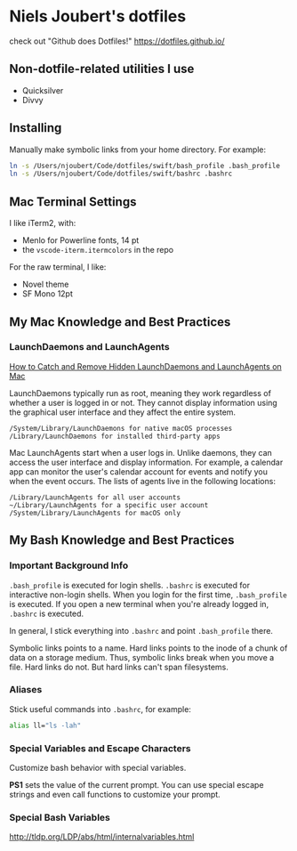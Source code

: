 # Niels Joubert's dotfiles

check out "Github does Dotfiles!" https://dotfiles.github.io/


## Non-dotfile-related utilities I use

- Quicksilver
- Divvy

## Installing

Manually make symbolic links from your home directory. For example:

```bash
ln -s /Users/njoubert/Code/dotfiles/swift/bash_profile .bash_profile
ln -s /Users/njoubert/Code/dotfiles/swift/bashrc .bashrc
```

## Mac Terminal Settings

I like iTerm2, with:
- Menlo for Powerline fonts, 14 pt
- the `vscode-iterm.itermcolors` in the repo

For the raw terminal, I like:

- Novel theme
- SF Mono 12pt

## My Mac Knowledge and Best Practices

### LaunchDaemons and LaunchAgents

[How to Catch and Remove Hidden LaunchDaemons and LaunchAgents on Mac](https://www.makeuseof.com/tag/hidden-launchdaemons-launchagents-mac/)

LaunchDaemons typically run as root, meaning they work regardless of whether a user is logged in or not. They cannot display information using the graphical user interface and they affect the entire system.

```
/System/Library/LaunchDaemons for native macOS processes
/Library/LaunchDaemons for installed third-party apps
```

Mac LaunchAgents start when a user logs in. Unlike daemons, they can access the user interface and display information. For example, a calendar app can monitor the user's calendar account for events and notify you when the event occurs. The lists of agents live in the following locations:


```
/Library/LaunchAgents for all user accounts
~/Library/LaunchAgents for a specific user account
/System/Library/LaunchAgents for macOS only
```

## My Bash Knowledge and Best Practices

### Important Background Info

`.bash_profile` is executed for login shells. `.bashrc` is executed for interactive non-login shells. When you login for the first time, `.bash_profile` is executed. If you open a new terminal when you're already logged in, `.bashrc` is executed. 

In general, I stick everything into `.bashrc` and point `.bash_profile` there.


Symbolic links points to a name. Hard links points to the inode of a chunk of data on a storage medium. Thus, symbolic links break when you move a file. Hard links do not. But hard links can't span filesystems.


### Aliases

Stick useful commands into `.bashrc`, for example:

```bash
alias ll="ls -lah"
```

### Special Variables and Escape Characters

Customize bash behavior with special variables.

**PS1** sets the value of the current prompt. You can use special escape strings and even call functions to customize your prompt.

### Special Bash Variables

http://tldp.org/LDP/abs/html/internalvariables.html

